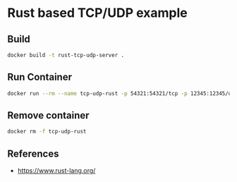 # Rust based TCP/UDP example

## Build

```bash
docker build -t rust-tcp-udp-server .
```

## Run Container

```bash
docker run --rm --name tcp-udp-rust -p 54321:54321/tcp -p 12345:12345/udp rust-tcp-udp-server
```

## Remove container

```bash
docker rm -f tcp-udp-rust
```

## References

- https://www.rust-lang.org/
